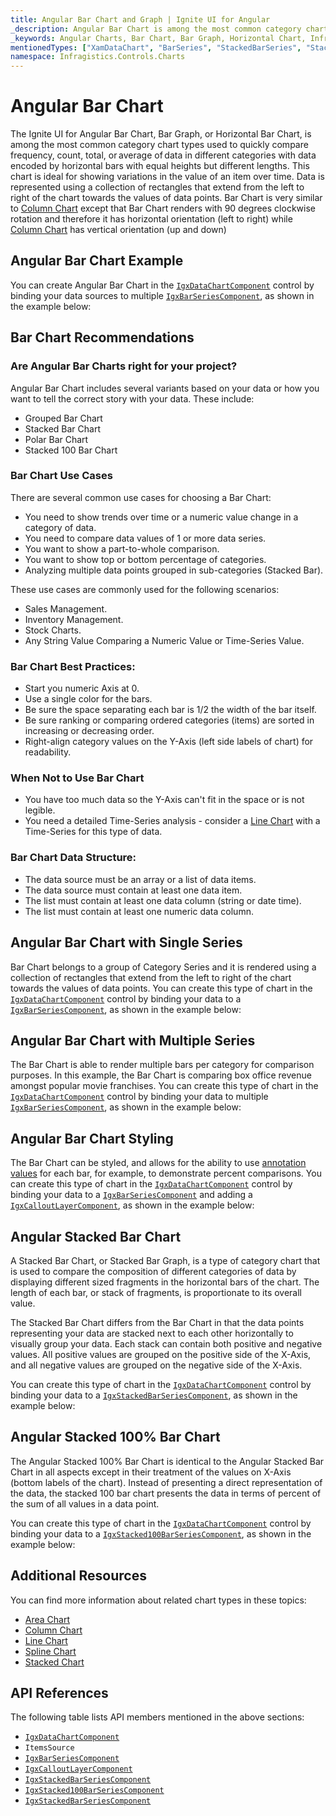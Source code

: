 ```yaml
---
title: Angular Bar Chart and Graph | Ignite UI for Angular
_description: Angular Bar Chart is among the most common category chart types used to quickly compare frequency, count, total, or average of data in different categories. Try for FREE.
_keywords: Angular Charts, Bar Chart, Bar Graph, Horizontal Chart, Infragistics
mentionedTypes: ["XamDataChart", "BarSeries", "StackedBarSeries", "Stacked100BarSeries", 'Series']
namespace: Infragistics.Controls.Charts
---
```


# Angular Bar Chart

The Ignite UI for Angular Bar Chart, Bar Graph, or Horizontal Bar Chart, is among the most common category chart types used to quickly compare frequency, count, total, or average of data in different categories with data encoded by horizontal bars with equal heights but different lengths. This chart is ideal for showing variations in the value of an item over time. Data is represented using a collection of rectangles that extend from the left to right of the chart towards the values of data points. Bar Chart is very similar to [Column Chart](column-chart.md) except that Bar Chart renders with 90 degrees clockwise rotation and therefore it has horizontal orientation (left to right) while [Column Chart](column-chart.md) has vertical orientation (up and down)

## Angular Bar Chart Example

You can create Angular Bar Chart in the [`IgxDataChartComponent`]({environment:dvApiBaseUrl}/products/ignite-ui-angular/api/docs/typescript/latest/classes/igxdatachartcomponent.html) control by binding your data sources to multiple [`IgxBarSeriesComponent`]({environment:dvApiBaseUrl}/products/ignite-ui-angular/api/docs/typescript/latest/classes/igxbarseriescomponent.html), as shown in the example below:

<code-view style="height: 600px" alt="Angular Bar Chart Multiple Sources"
           data-demos-base-url="{environment:dvDemosBaseUrl}"
                    iframe-src="{environment:dvDemosBaseUrl}/charts/data-chart/bar-chart-multiple-sources"
                                                 github-src="charts/data-chart/bar-chart-multiple-sources">
</code-view>


<div class="divider--half"></div>

## Bar Chart Recommendations

### Are Angular Bar Charts right for your project?

Angular Bar Chart includes several variants based on your data or how you want to tell the correct story with your data. These include:

*   Grouped Bar Chart
*   Stacked Bar Chart
*   Polar Bar Chart
*   Stacked 100 Bar Chart

### Bar Chart Use Cases

There are several common use cases for choosing a Bar Chart:

*   You need to show trends over time or a numeric value change in a category of data.
*   You need to compare data values of 1 or more data series.
*   You want to show a part-to-whole comparison.
*   You want to show top or bottom percentage of categories.
*   Analyzing multiple data points grouped in sub-categories (Stacked Bar).

These use cases are commonly used for the following scenarios:

*   Sales Management.
*   Inventory Management.
*   Stock Charts.
*   Any String Value Comparing a Numeric Value or Time-Series Value.

### Bar Chart Best Practices:

*   Start you numeric Axis at 0.
*   Use a single color for the bars.
*   Be sure the space separating each bar is 1/2 the width of the bar itself.
*   Be sure ranking or comparing ordered categories (items) are sorted in increasing or decreasing order.
*   Right-align category values on the Y-Axis (left side labels of chart) for readability.

### When Not to Use Bar Chart

*   You have too much data so the Y-Axis can't fit in the space or is not legible.
*   You need a detailed Time-Series analysis  - consider a [Line Chart](line-chart.md) with a Time-Series for this type of data.

### Bar Chart Data Structure:

*   The data source must be an array or a list of data items.
*   The data source must contain at least one data item.
*   The list must contain at least one data column (string or date time).
*   The list must contain at least one numeric data column.

<div class="divider--half"></div>

## Angular Bar Chart with Single Series

Bar Chart belongs to a group of Category Series and it is rendered using a collection of rectangles that extend from the left to right of the chart towards the values of data points. You can create this type of chart in the [`IgxDataChartComponent`]({environment:dvApiBaseUrl}/products/ignite-ui-angular/api/docs/typescript/latest/classes/igxdatachartcomponent.html) control by binding your data to a [`IgxBarSeriesComponent`]({environment:dvApiBaseUrl}/products/ignite-ui-angular/api/docs/typescript/latest/classes/igxbarseriescomponent.html), as shown in the example below:

<code-view style="height: 600px" alt="Angular Bar Chart with Single Source"
           data-demos-base-url="{environment:dvDemosBaseUrl}"
                    iframe-src="{environment:dvDemosBaseUrl}/charts/data-chart/bar-chart-single-source"
                                                 github-src="charts/data-chart/bar-chart-single-source">
</code-view>


<div class="divider--half"></div>

## Angular Bar Chart with Multiple Series

The Bar Chart is able to render multiple bars per category for comparison purposes. In this example, the Bar Chart is comparing box office revenue amongst popular movie franchises. You can create this type of chart in the [`IgxDataChartComponent`]({environment:dvApiBaseUrl}/products/ignite-ui-angular/api/docs/typescript/latest/classes/igxdatachartcomponent.html) control by binding your data to multiple [`IgxBarSeriesComponent`]({environment:dvApiBaseUrl}/products/ignite-ui-angular/api/docs/typescript/latest/classes/igxbarseriescomponent.html), as shown in the example below:

<code-view style="height: 600px" alt="Angular Bar Chart with Multiple Sources"
           data-demos-base-url="{environment:dvDemosBaseUrl}"
                    iframe-src="{environment:dvDemosBaseUrl}/charts/data-chart/bar-chart-multiple-sources"
                                                 github-src="charts/data-chart/bar-chart-multiple-sources">
</code-view>


<div class="divider--half"></div>

## Angular Bar Chart Styling

The Bar Chart can be styled, and allows for the ability to use [annotation values](../features/chart-annotations.md) for each bar, for example, to demonstrate percent comparisons. You can create this type of chart in the [`IgxDataChartComponent`]({environment:dvApiBaseUrl}/products/ignite-ui-angular/api/docs/typescript/latest/classes/igxdatachartcomponent.html) control by binding your data to a [`IgxBarSeriesComponent`]({environment:dvApiBaseUrl}/products/ignite-ui-angular/api/docs/typescript/latest/classes/igxbarseriescomponent.html) and adding a [`IgxCalloutLayerComponent`]({environment:dvApiBaseUrl}/products/ignite-ui-angular/api/docs/typescript/latest/classes/igxcalloutlayercomponent.html), as shown in the example below:

<code-view style="height: 600px" alt="Angular Bar Chart Styling"
           no-theming
           data-demos-base-url="{environment:dvDemosBaseUrl}"
                    iframe-src="{environment:dvDemosBaseUrl}/charts/data-chart/bar-chart-styling"
                                                 github-src="charts/data-chart/bar-chart-styling">
</code-view>


<div class="divider--half"></div>

## Angular Stacked Bar Chart

A Stacked Bar Chart, or Stacked Bar Graph, is a type of category chart that is used to compare the composition of different categories of data by displaying different sized fragments in the horizontal bars of the chart. The length of each bar, or stack of fragments, is proportionate to its overall value.

The Stacked Bar Chart differs from the Bar Chart in that the data points representing your data are stacked next to each other horizontally to visually group your data. Each stack can contain both positive and negative values. All positive values are grouped on the positive side of the X-Axis, and all negative values are grouped on the negative side of the X-Axis.

You can create this type of chart in the [`IgxDataChartComponent`]({environment:dvApiBaseUrl}/products/ignite-ui-angular/api/docs/typescript/latest/classes/igxdatachartcomponent.html) control by binding your data to a [`IgxStackedBarSeriesComponent`]({environment:dvApiBaseUrl}/products/ignite-ui-angular/api/docs/typescript/latest/classes/igxstackedbarseriescomponent.html), as shown in the example below:

<code-view style="height: 600px" alt="Angular Stacked Bar Chart"
           data-demos-base-url="{environment:dvDemosBaseUrl}"
                    iframe-src="{environment:dvDemosBaseUrl}/charts/data-chart/stacked-bar-chart"
                                                 github-src="charts/data-chart/stacked-bar-chart">
</code-view>


<div class="divider--half"></div>

## Angular Stacked 100% Bar Chart

The Angular Stacked 100% Bar Chart is identical to the Angular Stacked Bar Chart in all aspects except in their treatment of the values on X-Axis (bottom labels of the chart). Instead of presenting a direct representation of the data, the stacked 100 bar chart presents the data in terms of percent of the sum of all values in a data point.

You can create this type of chart in the [`IgxDataChartComponent`]({environment:dvApiBaseUrl}/products/ignite-ui-angular/api/docs/typescript/latest/classes/igxdatachartcomponent.html) control by binding your data to a [`IgxStacked100BarSeriesComponent`]({environment:dvApiBaseUrl}/products/ignite-ui-angular/api/docs/typescript/latest/classes/igxstacked100barseriescomponent.html), as shown in the example below:

<code-view style="height: 600px" alt="Angular Stacked 100 Bar Chart"
           data-demos-base-url="{environment:dvDemosBaseUrl}"
                    iframe-src="{environment:dvDemosBaseUrl}/charts/data-chart/stacked-100-bar-chart"
                                                 github-src="charts/data-chart/stacked-100-bar-chart">
</code-view>


<div class="divider--half"></div>

## Additional Resources

You can find more information about related chart types in these topics:

*   [Area Chart](area-chart.md)
*   [Column Chart](column-chart.md)
*   [Line Chart](line-chart.md)
*   [Spline Chart](spline-chart.md)
*   [Stacked Chart](stacked-chart.md)

## API References

The following table lists API members mentioned in the above sections:

*   [`IgxDataChartComponent`]({environment:dvApiBaseUrl}/products/ignite-ui-angular/api/docs/typescript/latest/classes/igxdatachartcomponent.html)
*   `ItemsSource`
*   [`IgxBarSeriesComponent`]({environment:dvApiBaseUrl}/products/ignite-ui-angular/api/docs/typescript/latest/classes/igxbarseriescomponent.html)
*   [`IgxCalloutLayerComponent`]({environment:dvApiBaseUrl}/products/ignite-ui-angular/api/docs/typescript/latest/classes/igxcalloutlayercomponent.html)
*   [`IgxStackedBarSeriesComponent`]({environment:dvApiBaseUrl}/products/ignite-ui-angular/api/docs/typescript/latest/classes/igxstackedbarseriescomponent.html)
*   [`IgxStacked100BarSeriesComponent`]({environment:dvApiBaseUrl}/products/ignite-ui-angular/api/docs/typescript/latest/classes/igxstacked100barseriescomponent.html)
*   [`IgxStackedBarSeriesComponent`]({environment:dvApiBaseUrl}/products/ignite-ui-angular/api/docs/typescript/latest/classes/igxstackedbarseriescomponent.html)
